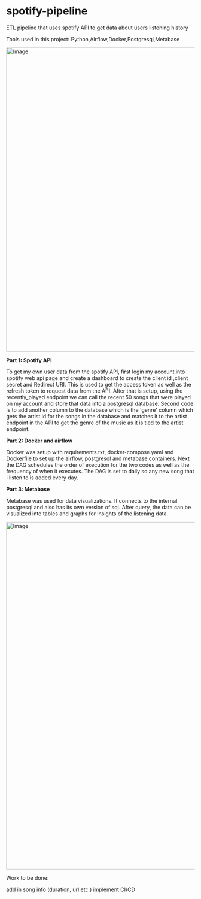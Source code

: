 # spotify-pipeline
ETL pipeline that uses spotify API to get data about users listening history

Tools used in this project: Python,Airflow,Docker,Postgresql,Metabase

<img width="813" alt="Image" src="https://github.com/user-attachments/assets/4d199240-1031-4695-879e-3eb0736f352c" />

**Part 1: Spotify API**

To get my own user data from the spotify API, first login my account into spotify web api page and create a dashboard to create the client id ,client secret and Redirect URI. This is used to get the access token as well as the refresh token to request data from the API. After that is setup, using the recently_played endpoint we can call the recent 50 songs that were played on my account and store that data into a postgresql database. Second code is to add another column to the database which is the 'genre' column which gets the artist id for the songs in the database and matches it to the artist endpoint in the API to get the genre of the music as it is tied to the artist endpoint. 

**Part 2: Docker and airflow**

Docker was setup with requirements.txt, docker-compose.yaml and Dockerfile to set up the airflow, postgresql and metabase containers. Next the DAG schedules the order of execution for the two codes as well as the frequency of when it executes. The DAG is set to daily so any new song that i listen to is added every day. 

**Part 3: Metabase**

Metabase was used for data visualizations. It connects to the internal postgresql and also has its own version of sql. After query, the data can be visualized into tables and graphs for insights of the listening data.

<img width="929" alt="Image" src="https://github.com/user-attachments/assets/0deebd4a-636b-4438-9910-84f1d67f20da" />

Work to be done:

add in song info (duration, url etc.)
implement CI/CD
